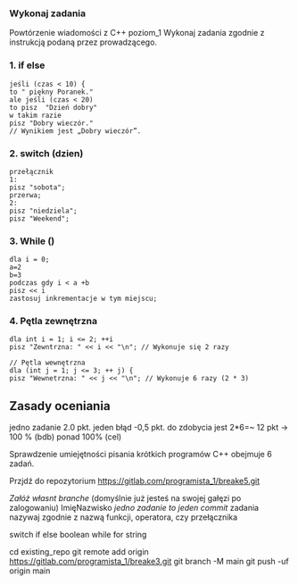 ### Wykonaj zadania

Powtórzenie wiadomości z C++ poziom_1
Wykonaj zadania zgodnie z instrukcją podaną przez prowadzącego.

### 1. if else

    jeśli (czas < 10) {
    to " piękny Poranek."
    ale jeśli (czas < 20)
    to pisz  "Dzień dobry"
    w takim razie
    pisz "Dobry wieczór."
    // Wynikiem jest „Dobry wieczór”.

### 2. switch (dzien)

    przełącznik 
    1:
    pisz "sobota";
    przerwa;
    2:
    pisz "niedziela";
    pisz "Weekend";

### 3. While ()

    dla i = 0;
    a=2
    b=3
    podczas gdy i < a +b
    pisz << i
    zastosuj inkrementacje w tym miejscu;

### 4. Pętla zewnętrzna

    dla int i = 1; i <= 2; ++i
    pisz "Zewntrzna: " << i << "\n"; // Wykonuje się 2 razy

    // Pętla wewnętrzna
    dla (int j = 1; j <= 3; ++ j) {
    pisz "Wewnetrzna: " << j << "\n"; // Wykonuje 6 razy (2 * 3)

## Zasady oceniania

jedno zadanie 2.0 pkt. jeden błąd -0,5 pkt.
do zdobycia jest 2*6=~ 12 pkt -> 100 % (bdb)
ponad 100% (cel)

Sprawdzenie umiejętności pisania krótkich programów C++ obejmuje 6 zadań.

Przjdź do repozytorium
https://gitlab.com/programista_1/breake5.git

*Załóż własnt branche* (domyślnie już jesteś na swojej gałęzi po zalogowaniu)
ImięNazwisko
*jedno zadanie to jeden commit* 
zadania nazywaj zgodnie z nazwą funkcji, operatora, czy przełącznika 

switch
if else
boolean
while
for
string

cd existing_repo
git remote add origin https://gitlab.com/programista_1/breake3.git
git branch -M main
git push -uf origin main